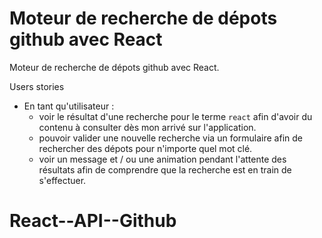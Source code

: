 # Moteur de recherche de dépots github avec React

Moteur de recherche de dépots github avec React.

Users stories

- En tant qu'utilisateur :
  - voir le résultat d'une recherche pour le terme `react` afin d'avoir du contenu à consulter dès mon arrivé sur l'application.
  - pouvoir valider une nouvelle recherche via un formulaire afin de rechercher des dépots pour n'importe quel mot clé.
  - voir un message et / ou une animation pendant l'attente des résultats afin de comprendre que la recherche est en train de s'effectuer.
# React--API--Github
